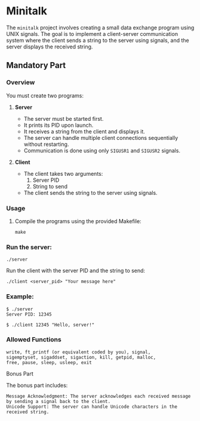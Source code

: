 # Minitalk

The `minitalk` project involves creating a small data exchange program using UNIX signals. The goal is to implement a client-server communication system where the client sends a string to the server using signals, and the server displays the received string.

## Mandatory Part

### Overview

You must create two programs:

1. **Server**
   - The server must be started first.
   - It prints its PID upon launch.
   - It receives a string from the client and displays it.
   - The server can handle multiple client connections sequentially without restarting.
   - Communication is done using only `SIGUSR1` and `SIGUSR2` signals.

2. **Client**
   - The client takes two arguments:
     1. Server PID
     2. String to send
   - The client sends the string to the server using signals.

### Usage

1. Compile the programs using the provided Makefile:
   ```
   make
   ```
### Run the server:

    ./server

Run the client with the server PID and the string to send:

    ./client <server_pid> "Your message here"

### Example:

    $ ./server
    Server PID: 12345

    $ ./client 12345 "Hello, server!"

### Allowed Functions

    write, ft_printf (or equivalent coded by you), signal, 
    sigemptyset, sigaddset, sigaction, kill, getpid, malloc, 
    free, pause, sleep, usleep, exit

Bonus Part

The bonus part includes:

    Message Acknowledgment: The server acknowledges each received message by sending a signal back to the client.
    Unicode Support: The server can handle Unicode characters in the received string.

